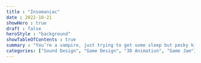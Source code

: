 ```yaml
---
title : "Insomaniac"
date : 2022-10-21
showHero : true
draft : false
heroStyle : "background"
showTableOfContents : true
summary : "You’re a vampire, just trying to get some sleep but pesky kids won’t leave you alone! Hunt them down, kill them and go back to your coffin."
categories: ["Sound Design", "Game Design", "3D Animation", "Game Jam"]
---
```


